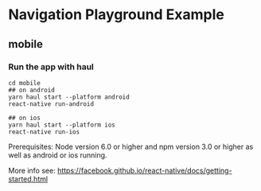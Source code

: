 # Navigation Playground Example

## mobile

### Run the app with haul
```console
cd mobile
## on android
yarn haul start --platform android
react-native run-android

## on ios
yarn haul start --platform ios
react-native run-ios
```

Prerequisites: Node version 6.0 or higher and npm version 3.0 or higher as well as android or ios running.

More info see: https://facebook.github.io/react-native/docs/getting-started.html
